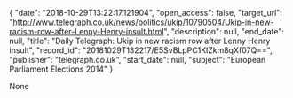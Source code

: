 {
  "date": "2018-10-29T13:22:17.121904", 
  "open_access": false, 
  "target_url": "http://www.telegraph.co.uk/news/politics/ukip/10790504/Ukip-in-new-racism-row-after-Lenny-Henry-insult.html", 
  "description": null, 
  "end_date": null, 
  "title": "Daily Telegraph: Ukip in new racism row after Lenny Henry insult", 
  "record_id": "20181029T132217/E5SvBLpPC1KlZkm8qXf07Q==", 
  "publisher": "telegraph.co.uk", 
  "start_date": null, 
  "subject": "European Parliament Elections 2014"
}

None